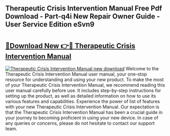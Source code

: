 ## Therapeutic Crisis Intervention Manual Free Pdf Download - Part-q4i New Repair Owner Guide - User Service Edition eSvn9

# <h2><a href="http://bc15398.oget.top/?id=Therapeutic+Crisis+Intervention+Manual">🔗Download New 👉🔴 Therapeutic Crisis Intervention Manual</a></h2>

[![Therapeutic Crisis Intervention Manual new download](https://i.imgur.com/5g1atiW.png)](http://bc15398.oget.top/?id=Therapeutic+Crisis+Intervention+Manual)
Welcome to the Therapeutic Crisis Intervention Manual user manual, your one-stop resource for understanding and using your new product. To make the most of your Therapeutic Crisis Intervention Manual, we recommend reading this user manual carefully before use. It includes step-by-step instructions for setting up the product, as well as detailed information on how to use its various features and capabilities. Experience the power of list of features with your new Therapeutic Crisis Intervention Manual. Our expectation is that the Therapeutic Crisis Intervention Manual has been a crucial guide in your journey to becoming proficient in using your new device. In case of any queries or concerns, please do not hesitate to contact our support team.
